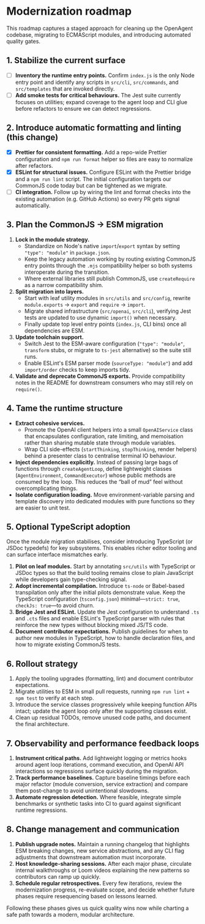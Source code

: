 # Modernization roadmap

This roadmap captures a staged approach for cleaning up the OpenAgent codebase, migrating to ECMAScript modules, and introducing automated quality gates.

## 1. Stabilize the current surface

- [ ] **Inventory the runtime entry points.** Confirm `index.js` is the only Node entry point and identify any scripts in `src/cli`, `src/commands`, and `src/templates` that are invoked directly.
- [ ] **Add smoke tests for critical behaviours.** The Jest suite currently focuses on utilities; expand coverage to the agent loop and CLI glue before refactors to ensure we can detect regressions.

## 2. Introduce automatic formatting and linting (this change)

- [x] **Prettier for consistent formatting.** Add a repo-wide Prettier configuration and `npm run format` helper so files are easy to normalize after refactors.
- [x] **ESLint for structural issues.** Configure ESLint with the Prettier bridge and a `npm run lint` script. The initial configuration targets our CommonJS code today but can be tightened as we migrate.
- [ ] **CI integration.** Follow up by wiring the lint and format checks into the existing automation (e.g. GitHub Actions) so every PR gets signal automatically.

## 3. Plan the CommonJS → ESM migration

1. **Lock in the module strategy.**
   - Standardize on Node's native `import`/`export` syntax by setting `"type": "module"` in `package.json`.
   - Keep the legacy automation working by routing existing CommonJS entry points through the `.mjs` compatibility helper so both systems interoperate during the transition.
   - Where external libraries still publish CommonJS, use `createRequire` as a narrow compatibility shim.
2. **Split migration into layers.**
   - Start with leaf utility modules in `src/utils` and `src/config`, rewrite `module.exports` → `export` and `require` → `import`.
   - Migrate shared infrastructure (`src/openai`, `src/cli`), verifying Jest tests are updated to use dynamic `import()` when necessary.
   - Finally update top level entry points (`index.js`, CLI bins) once all dependencies are ESM.
3. **Update toolchain support.**
   - Switch Jest to the ESM-aware configuration (`"type": "module"`, `transform` stubs, or migrate to `ts-jest` alternative) so the suite still runs.
   - Enable ESLint's ESM parser mode (`sourceType: "module"`) and add `import/order` checks to keep imports tidy.
4. **Validate and deprecate CommonJS exports.** Provide compatibility notes in the README for downstream consumers who may still rely on `require()`.

## 4. Tame the runtime structure

- **Extract cohesive services.**
  - Promote the OpenAI client helpers into a small `OpenAIService` class that encapsulates configuration, rate limiting, and memoisation rather than sharing mutable state through module variables.
  - Wrap CLI side-effects (`startThinking`, `stopThinking`, render helpers) behind a presenter class to centralise terminal IO behaviour.
- **Inject dependencies explicitly.** Instead of passing large bags of functions through `createAgentLoop`, define lightweight classes (`AgentEnvironment`, `CommandExecutor`) whose public methods are consumed by the loop. This reduces the “ball of mud” feel without overcomplicating things.
- **Isolate configuration loading.** Move environment-variable parsing and template discovery into dedicated modules with pure functions so they are easier to unit test.

## 5. Optional TypeScript adoption

Once the module migration stabilises, consider introducing TypeScript (or JSDoc typedefs) for key subsystems. This enables richer editor tooling and can surface interface mismatches early.

1. **Pilot on leaf modules.** Start by annotating `src/utils` with TypeScript or JSDoc types so that the build tooling remains close to plain JavaScript while developers gain type-checking signal.
2. **Adopt incremental compilation.** Introduce `ts-node` or Babel-based transpilation only after the initial pilots demonstrate value. Keep the TypeScript configuration (`tsconfig.json`) minimal—`strict: true`, `checkJs: true`—to avoid churn.
3. **Bridge Jest and ESLint.** Update the Jest configuration to understand `.ts` and `.cts` files and enable ESLint's TypeScript parser with rules that reinforce the new types without blocking mixed JS/TS code.
4. **Document contributor expectations.** Publish guidelines for when to author new modules in TypeScript, how to handle declaration files, and how to migrate existing CommonJS tests.

## 6. Rollout strategy

1. Apply the tooling upgrades (formatting, lint) and document contributor expectations.
2. Migrate utilities to ESM in small pull requests, running `npm run lint` + `npm test` to verify at each step.
3. Introduce the service classes progressively while keeping function APIs intact; update the agent loop only after the supporting classes exist.
4. Clean up residual TODOs, remove unused code paths, and document the final architecture.

## 7. Observability and performance feedback loops

1. **Instrument critical paths.** Add lightweight logging or metrics hooks around agent loop iterations, command execution, and OpenAI API interactions so regressions surface quickly during the migration.
2. **Track performance baselines.** Capture baseline timings before each major refactor (module conversion, service extraction) and compare them post-change to avoid unintentional slowdowns.
3. **Automate regression detection.** Where feasible, integrate simple benchmarks or synthetic tasks into CI to guard against significant runtime regressions.

## 8. Change management and communication

1. **Publish upgrade notes.** Maintain a running changelog that highlights ESM breaking changes, new service abstractions, and any CLI flag adjustments that downstream automation must incorporate.
2. **Host knowledge-sharing sessions.** After each major phase, circulate internal walkthroughs or Loom videos explaining the new patterns so contributors can ramp up quickly.
3. **Schedule regular retrospectives.** Every few iterations, review the modernization progress, re-evaluate scope, and decide whether future phases require resequencing based on lessons learned.

Following these phases gives us quick quality wins now while charting a safe path towards a modern, modular architecture.
